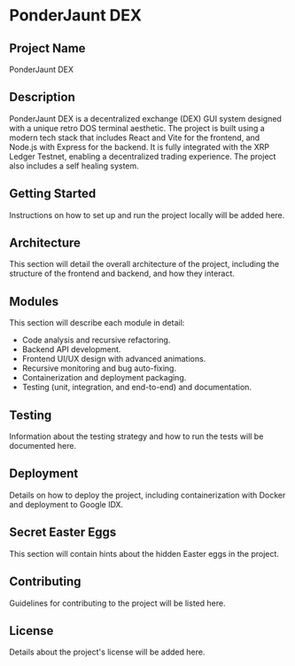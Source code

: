 # PonderJaunt DEX

## Project Name

PonderJaunt DEX

## Description

PonderJaunt DEX is a decentralized exchange (DEX) GUI system designed with a unique retro DOS terminal aesthetic. The project is built using a modern tech stack that includes React and Vite for the frontend, and Node.js with Express for the backend. It is fully integrated with the XRP Ledger Testnet, enabling a decentralized trading experience. The project also includes a self healing system.

## Getting Started

Instructions on how to set up and run the project locally will be added here.

## Architecture

This section will detail the overall architecture of the project, including the structure of the frontend and backend, and how they interact.

## Modules

This section will describe each module in detail:

*   Code analysis and recursive refactoring.
*   Backend API development.
*   Frontend UI/UX design with advanced animations.
*   Recursive monitoring and bug auto-fixing.
*   Containerization and deployment packaging.
*   Testing (unit, integration, and end-to-end) and documentation.

## Testing

Information about the testing strategy and how to run the tests will be documented here.

## Deployment

Details on how to deploy the project, including containerization with Docker and deployment to Google IDX.

## Secret Easter Eggs

This section will contain hints about the hidden Easter eggs in the project.

## Contributing

Guidelines for contributing to the project will be listed here.

## License

Details about the project's license will be added here.
